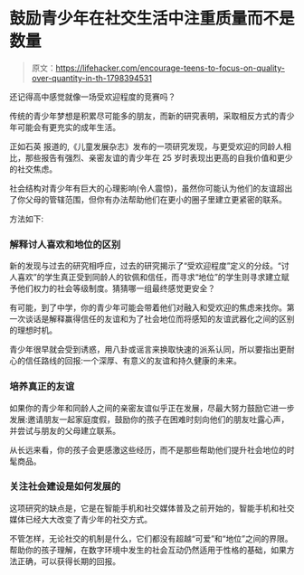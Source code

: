 # 鼓励青少年在社交生活中注重质量而不是数量

> 原文：<https://lifehacker.com/encourage-teens-to-focus-on-quality-over-quantity-in-th-1798394531>

还记得高中感觉就像一场受欢迎程度的竞赛吗？

传统的青少年梦想是积累尽可能多的朋友，而新的研究表明，采取相反方式的青少年可能会有更充实的成年生活。



正如石英 报道的,《儿童发展杂志》发布的一项研究发现，与更受欢迎的同龄人相比，那些报告有强烈、亲密友谊的青少年在 25 岁时表现出更高的自我价值和更少的社交焦虑。

社会结构对青少年有巨大的心理影响(令人震惊)，虽然你可能认为他们的友谊超出了你父母的管辖范围，但你有办法帮助他们在更小的圈子里建立更紧密的联系。

方法如下:

### 解释讨人喜欢和地位的区别

新的发现与过去的研究相呼应，过去的研究揭示了“受欢迎程度”定义的分歧。“讨人喜欢”的学生真正受到同龄人的钦佩和信任，而寻求“地位”的学生则寻求建立赋予他们权力的社会等级制度。猜猜哪一组最终感觉更安全？

有可能，到了中学，你的青少年可能会带着他们对融入和受欢迎的焦虑来找你。第一次谈话是解释赢得信任的友谊和为了社会地位而将感知的友谊武器化之间的区别的理想时机。

青少年很早就会受到诱惑，用八卦或谣言来换取快速的派系认同，所以要指出更耐心的信任路线的回报:一个深厚、有意义的友谊和持久健康的未来。

### 培养真正的友谊

如果你的青少年和同龄人之间的亲密友谊似乎正在发展，尽最大努力鼓励它进一步发展:邀请朋友一起家庭度假，鼓励你的孩子在困难时刻向他们的朋友吐露心声，并尝试与朋友的父母建立联系。

从长远来看，你的孩子会更感激这些经历，而不是那些帮助他们提升社会地位的时髦商品。

### 关注社会建设是如何发展的

这项研究的缺点是，它是在智能手机和社交媒体普及之前开始的，智能手机和社交媒体已经大大改变了青少年的社交方式。

不管怎样，无论社交的机制是什么，它们都没有超越“可爱”和“地位”之间的界限。帮助你的孩子理解，在数字环境中发生的社会互动仍然适用于性格的基础，如果方法正确，可以获得长期的回报。